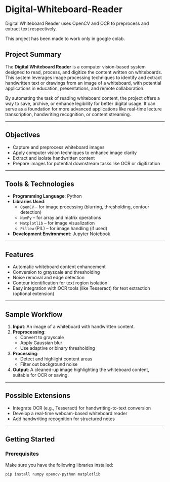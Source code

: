 # Digital-Whiteboard-Reader

Digital Whiteboard Reader uses OpenCV and OCR to preprocess and extract text respectively.

This project has been made to work only in google colab.

## Project Summary

The **Digital Whiteboard Reader** is a computer vision-based system designed to read, process, and digitize the content written on whiteboards. This system leverages image processing techniques to identify and extract handwritten text or drawings from an image of a whiteboard, with potential applications in education, presentations, and remote collaboration.

By automating the task of reading whiteboard content, the project offers a way to save, archive, or enhance legibility for better digital usage. It can serve as a foundation for more advanced applications like real-time lecture transcription, handwriting recognition, or content streaming.

---

## Objectives

- Capture and preprocess whiteboard images
- Apply computer vision techniques to enhance image clarity
- Extract and isolate handwritten content
- Prepare images for potential downstream tasks like OCR or digitization

---

## Tools & Technologies

- **Programming Language**: Python
- **Libraries Used**:
  - `OpenCV` – for image processing (blurring, thresholding, contour detection)
  - `NumPy` – for array and matrix operations
  - `Matplotlib` – for image visualization
  - `Pillow` (PIL) – for image handling (if used)
- **Development Environment**: Jupyter Notebook

---

## Features

- Automatic whiteboard content enhancement
- Conversion to grayscale and thresholding
- Noise removal and edge detection
- Contour identification for text region isolation
- Easy integration with OCR tools (like Tesseract) for text extraction (optional extension)

---

## Sample Workflow

1. **Input**: An image of a whiteboard with handwritten content.
2. **Preprocessing**:
   - Convert to grayscale
   - Apply Gaussian blur
   - Use adaptive or binary thresholding
3. **Processing**:
   - Detect and highlight content areas
   - Filter out background noise
4. **Output**: A cleaned-up image highlighting the whiteboard content, suitable for OCR or saving.

---

## Possible Extensions

- Integrate OCR (e.g., Tesseract) for handwriting-to-text conversion
- Develop a real-time webcam-based whiteboard reader
- Add handwriting recognition for structured notes

---

## Getting Started

### Prerequisites
Make sure you have the following libraries installed:
```bash
pip install numpy opencv-python matplotlib
